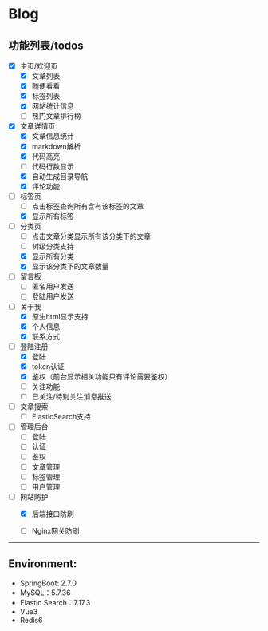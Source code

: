 # Blog

## 功能列表/todos

- [x] 主页/欢迎页
    - [x] 文章列表
    - [x] 随便看看
    - [x] 标签列表
    - [x] 网站统计信息
    - [ ] 热门文章排行榜

- [x] 文章详情页
    - [x] 文章信息统计
    - [x] markdown解析
    - [x] 代码高亮
    - [ ] 代码行数显示
    - [x] 自动生成目录导航
    - [x] 评论功能

- [ ] 标签页
    - [ ] 点击标签查询所有含有该标签的文章
    - [x] 显示所有标签

- [ ] 分类页
    - [ ] 点击文章分类显示所有该分类下的文章
    - [ ] 树级分类支持
    - [x] 显示所有分类
    - [x] 显示该分类下的文章数量

- [ ] 留言板
    - [ ] 匿名用户发送
    - [ ] 登陆用户发送

- [ ] 关于我
    - [x] 原生html显示支持
    - [x] 个人信息
    - [x] 联系方式

- [ ] 登陆注册
    - [x] 登陆
    - [x] token认证
    - [x] 鉴权（前台显示相关功能只有评论需要鉴权）
    - [ ] 关注功能
    - [ ] 已关注/特别关注消息推送

- [ ] 文章搜索
    - [ ] ElasticSearch支持

- [ ] 管理后台
    - [ ] 登陆
    - [ ] 认证
    - [ ] 鉴权
    - [ ] 文章管理
    - [ ] 标签管理
    - [ ] 用户管理
- [ ] 网站防护
    - [x] 后端接口防刷
    - [ ] Nginx网关防刷
    


____

## Environment:

- SpringBoot: 2.7.0
- MySQL：5.7.36
- Elastic Search：7.17.3
- Vue3
- Redis6
